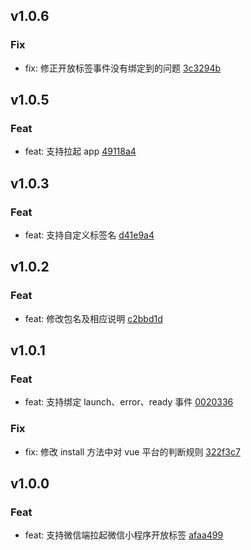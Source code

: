 ## v1.0.6

### Fix
- fix: 修正开放标签事件没有绑定到的问题 [3c3294b](https://github.com/x-dirve/launch/commit/3c3294b42e7a44dcb4c47e7a28c45a89d81d5b69)

## v1.0.5

### Feat
- feat: 支持拉起 app [49118a4](https://github.com/x-dirve/launch/commit/49118a44da024e666829d7178feea3a60cafbef0)

## v1.0.3

### Feat
- feat: 支持自定义标签名 [d41e9a4](https://github.com/x-dirve/launch/commit/d41e9a4a0a67612abb117bb9bbd007303c7f92e3)

## v1.0.2

### Feat
- feat: 修改包名及相应说明 [c2bbd1d](https://github.com/x-dirve/launch/commit/c2bbd1d9efc5bfcf8e902630990510f72baa5d19)

## v1.0.1

### Feat
- feat: 支持绑定 launch、error、ready 事件 [0020336](https://github.com/x-dirve/launch/commit/0020336892af8ef49b02c6e9b90d43b827b183f0)

### Fix
- fix: 修改 install 方法中对 vue 平台的判断规则 [322f3c7](https://github.com/x-dirve/launch/commit/322f3c743f50346ab961b9c4ae06e307aa3a6eab)

## v1.0.0

### Feat
- feat: 支持微信端拉起微信小程序开放标签 [afaa499](https://github.com/x-dirve/launch/commit/afaa499c32d44005ca22515b613ca7ecaf4c0a90)

